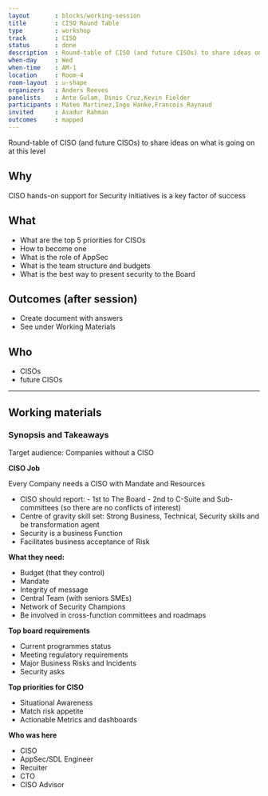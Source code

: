 ```yaml
---
layout       : blocks/working-session
title        : CISO Round Table
type         : workshop
track        : CISO
status       : done
description  : Round-table of CISO (and future CISOs) to share ideas on what is going on at this level
when-day     : Wed
when-time    : AM-1
location     : Room-4
room-layout  : u-shape
organizers   : Anders Reeves
panelists    : Ante Gulam, Dinis Cruz,Kevin Fielder
participants : Mateo Martinez,Ingo Hanke,Francois Raynaud
invited      : Asadur Rahman
outcomes     : mapped
---
```


Round-table of CISO (and future CISOs) to share ideas on what is going on at this level

## Why

CISO hands-on support for Security initiatives is a key factor of success

## What

 - What are the top 5 priorities for CISOs
 - How to become one
 - What is the role of AppSec
 - What is the team structure and budgets
 - What is the best way to present security to the Board
 
## Outcomes (after session)

- Create document with answers
- See under Working Materials

## Who

- CISOs
- future CISOs

--- 

## Working materials


### Synopsis and Takeaways 

Target audience:  Companies without a CISO
 
**CISO Job**

Every Company needs a CISO with Mandate and Resources

 - CISO should report:
       - 1st to The Board
       - 2nd to C-Suite and Sub-committees (so there are no conflicts of interest)
 - Centre of gravity skill set: Strong Business, Technical, Security skills and be transformation agent
 - Security is a business Function
 - Facilitates business acceptance of Risk



**What they need:**
 
  - Budget (that they control)
  - Mandate
  - Integrity of message
  - Central Team (with seniors SMEs)
  - Network of Security Champions
  - Be involved in cross-function committees and roadmaps

**Top board requirements**

 - Current programmes status
 - Meeting regulatory requirements
 - Major Business Risks and Incidents
 - Security asks

**Top priorities for CISO**

 - Situational Awareness
 - Match risk appetite
 - Actionable Metrics and dashboards


**Who was here**

 - CISO
 - AppSec/SDL Engineer
 - Recuiter
 - CTO
 - CISO Advisor


